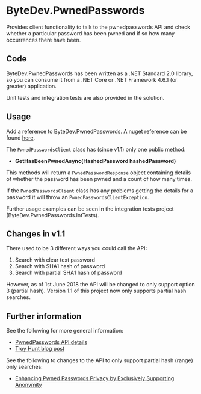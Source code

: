 # ByteDev.PwnedPasswords

Provides client functionality to talk to the pwnedpasswords API
and check whether a particular password has been pwned and if so how many occurrences there have been.

## Code

ByteDev.PwnedPasswords has been written as a .NET Standard 2.0 library, so you can consume it from a .NET Core or .NET Framework 4.6.1 (or greater) application.

Unit tests and integration tests are also provided in the solution.

## Usage

Add a reference to ByteDev.PwnedPasswords.  A nuget reference can be found [here](https://www.nuget.org/packages/ByteDev.PwnedPasswords/).

The `PwnedPasswordsClient` class has (since v1.1) only one public method:

- **GetHasBeenPwnedAsync(HashedPassword hashedPassword)**

This methods will return a `PwnedPasswordResponse` object containing details of whether the password has been pwned and a count of how many times.

If the `PwnedPasswordsClient` class has any problems getting the details for a password it will throw an `PwnedPasswordsClientException`.

Further usage examples can be seen in the integration tests project (ByteDev.PwnedPasswords.IntTests).

## Changes in v1.1

There used to be 3 different ways you could call the API:

1. Search with clear text password
2. Search with SHA1 hash of password
3. Search with partial SHA1 hash of password

However, as of 1st June 2018 the API will be changed to only support option 3 (partial hash).  Version 1.1 of this project now only supports partial hash searches.

## Further information

See the following for more general information:

- [PwnedPasswords API details](https://haveibeenpwned.com/API/v2#PwnedPasswords)
- [Troy Hunt blog post](https://www.troyhunt.com/ive-just-launched-pwned-passwords-version-2/)

See the following to changes to the API to only support partial hash (range) only searches:

- [Enhancing Pwned Passwords Privacy by Exclusively Supporting Anonymity](https://www.troyhunt.com/enhancing-pwned-passwords-privacy-by-exclusively-supporting-anonymity/)
 